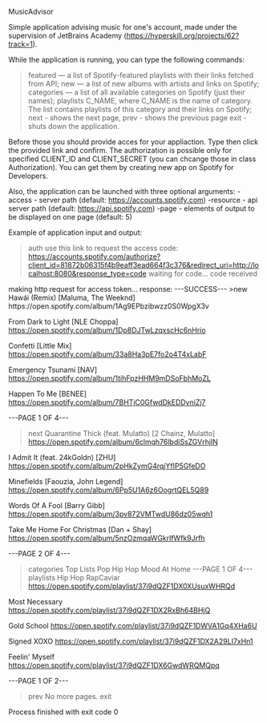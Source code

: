 MusicAdvisor

Simple application advising music for one's account, made under the supervision of JetBrains Academy (https://hyperskill.org/projects/62?track=1).

While the application is running, you can type the following commands:
>featured — a list of Spotify-featured playlists with their links fetched from API;
>new — a list of new albums with artists and links on Spotify;
>categories — a list of all available categories on Spotify (just their names);
>playlists C_NAME, where C_NAME is the name of category. The list contains playlists of this category and their links on Spotify;
>next - shows the next page,
>prev - shows the previous page
>exit - shuts down the application.

Before those you should provide acces for your appliaction. Type
<auth>
then click the provided link and confirm.
The authorization is possible only for specified CLIENT_ID and CLIENT_SECRET (you can chcange those in class Authorization). You can get them by creating new app on Spotify for Developers.

Also, the application can be launched with three optional arguments:
-access - server path (default: https://accounts.spotify.com)
-resource - api server path (default: https://api.spotify.com)
-page - elements of output to be displayed on one page (default: 5)

Example of application input and output:

>auth
use this link to request the access code:
https://accounts.spotify.com/authorize?client_id=81872b06315f4b9eaff3ead664f3c376&redirect_uri=http://localhost:8080&response_type=code
waiting for code...
code received
<received code>
making http request for access token...
response:
<response body>
---SUCCESS---
>new
Hawái (Remix)
[Maluma, The Weeknd]
https://open.spotify.com/album/1Ag9EPbzibwzz0S0WpgX3v

From Dark to Light
[NLE Choppa]
https://open.spotify.com/album/1Dp8DJTwLzqxscHc6nHrio

Confetti
[Little Mix]
https://open.spotify.com/album/33a8Ha3pE7fo2o4T4xLabF

Emergency Tsunami
[NAV]
https://open.spotify.com/album/1tihFpzHHM9mDSoFbhMoZL

Happen To Me
[BENEE]
https://open.spotify.com/album/7BHTjC0GfwdDkEDDvniZj7

---PAGE 1 OF 4---
>next
Quarantine Thick (feat. Mulatto)
[2 Chainz, Mulatto]
https://open.spotify.com/album/6clmqh76lbdiSsZGVrhjIN

I Admit It (feat. 24kGoldn)
[ZHU]
https://open.spotify.com/album/2pHkZymG4rqjYfIP5GfeDO

Minefields
[Faouzia, John Legend]
https://open.spotify.com/album/6Pp5U1A6z6OogrtQEL5Q89

Words Of A Fool
[Barry Gibb]
https://open.spotify.com/album/3pv872VMTwdU86dz05wqh1

Take Me Home For Christmas
[Dan + Shay]
https://open.spotify.com/album/5nzOzmqaWGkrlfWfk9Jrfh

---PAGE 2 OF 4---
>categories
Top Lists
Pop
Hip Hop
Mood
At Home
---PAGE 1 OF 4---
>playlists Hip Hop
RapCaviar
https://open.spotify.com/playlist/37i9dQZF1DX0XUsuxWHRQd

Most Necessary
https://open.spotify.com/playlist/37i9dQZF1DX2RxBh64BHjQ

Gold School
https://open.spotify.com/playlist/37i9dQZF1DWVA1Gq4XHa6U

Signed XOXO
https://open.spotify.com/playlist/37i9dQZF1DX2A29LI7xHn1

Feelin' Myself
https://open.spotify.com/playlist/37i9dQZF1DX6GwdWRQMQpq

---PAGE 1 OF 2---
>prev
No more pages.
>exit

Process finished with exit code 0
